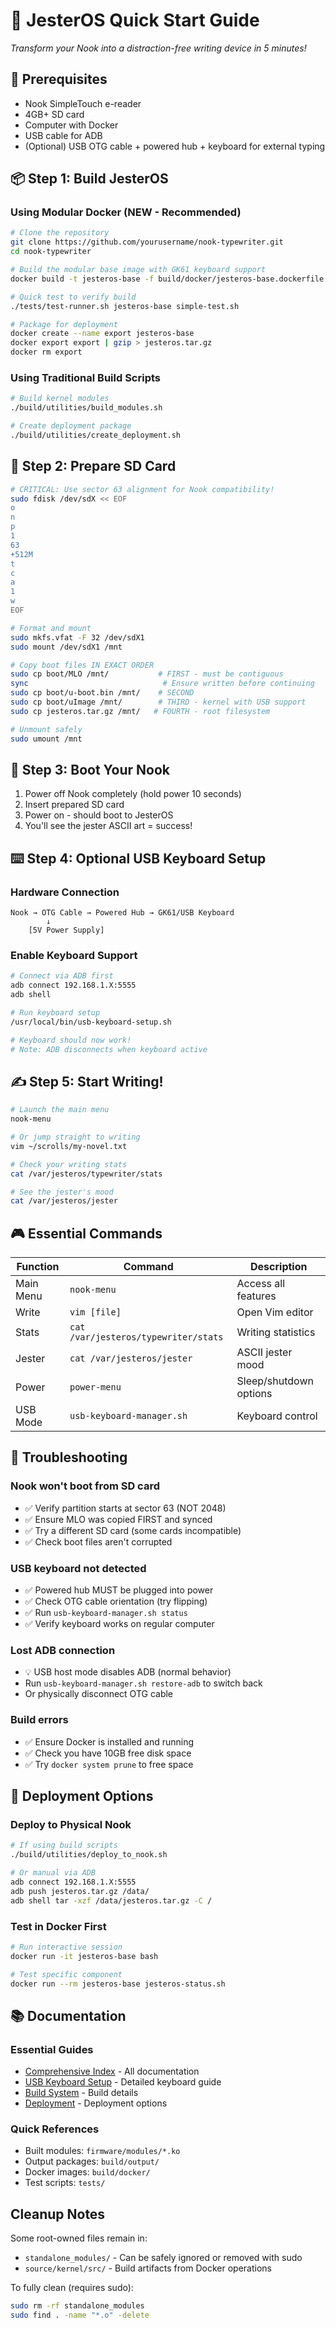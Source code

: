 # 🚀 JesterOS Quick Start Guide

*Transform your Nook into a distraction-free writing device in 5 minutes!*

## 🎯 Prerequisites

- Nook SimpleTouch e-reader
- 4GB+ SD card  
- Computer with Docker
- USB cable for ADB
- (Optional) USB OTG cable + powered hub + keyboard for external typing

## 📦 Step 1: Build JesterOS

### Using Modular Docker (NEW - Recommended)
```bash
# Clone the repository
git clone https://github.com/yourusername/nook-typewriter.git
cd nook-typewriter

# Build the modular base image with GK61 keyboard support
docker build -t jesteros-base -f build/docker/jesteros-base.dockerfile .

# Quick test to verify build
./tests/test-runner.sh jesteros-base simple-test.sh

# Package for deployment
docker create --name export jesteros-base
docker export export | gzip > jesteros.tar.gz
docker rm export
```

### Using Traditional Build Scripts
```bash
# Build kernel modules
./build/utilities/build_modules.sh

# Create deployment package
./build/utilities/create_deployment.sh
```

## 💾 Step 2: Prepare SD Card

```bash
# CRITICAL: Use sector 63 alignment for Nook compatibility!
sudo fdisk /dev/sdX << EOF
o
n
p
1
63
+512M
t
c
a
1
w
EOF

# Format and mount
sudo mkfs.vfat -F 32 /dev/sdX1
sudo mount /dev/sdX1 /mnt

# Copy boot files IN EXACT ORDER
sudo cp boot/MLO /mnt/           # FIRST - must be contiguous
sync                              # Ensure written before continuing
sudo cp boot/u-boot.bin /mnt/    # SECOND
sudo cp boot/uImage /mnt/        # THIRD - kernel with USB support
sudo cp jesteros.tar.gz /mnt/   # FOURTH - root filesystem

# Unmount safely
sudo umount /mnt
```

## 🔌 Step 3: Boot Your Nook

1. Power off Nook completely (hold power 10 seconds)
2. Insert prepared SD card
3. Power on - should boot to JesterOS
4. You'll see the jester ASCII art = success!

## ⌨️ Step 4: Optional USB Keyboard Setup

### Hardware Connection
```
Nook → OTG Cable → Powered Hub → GK61/USB Keyboard
        ↓
    [5V Power Supply]
```

### Enable Keyboard Support
```bash
# Connect via ADB first
adb connect 192.168.1.X:5555
adb shell

# Run keyboard setup
/usr/local/bin/usb-keyboard-setup.sh

# Keyboard should now work!
# Note: ADB disconnects when keyboard active
```

## ✍️ Step 5: Start Writing!

```bash
# Launch the main menu
nook-menu

# Or jump straight to writing
vim ~/scrolls/my-novel.txt

# Check your writing stats
cat /var/jesteros/typewriter/stats

# See the jester's mood
cat /var/jesteros/jester
```

## 🎮 Essential Commands

| Function | Command | Description |
|----------|---------|-------------|  
| Main Menu | `nook-menu` | Access all features |
| Write | `vim [file]` | Open Vim editor |
| Stats | `cat /var/jesteros/typewriter/stats` | Writing statistics |
| Jester | `cat /var/jesteros/jester` | ASCII jester mood |
| Power | `power-menu` | Sleep/shutdown options |
| USB Mode | `usb-keyboard-manager.sh` | Keyboard control |

## 🔧 Troubleshooting

### Nook won't boot from SD card
- ✅ Verify partition starts at sector 63 (NOT 2048)
- ✅ Ensure MLO was copied FIRST and synced
- ✅ Try a different SD card (some cards incompatible)
- ✅ Check boot files aren't corrupted

### USB keyboard not detected
- ✅ Powered hub MUST be plugged into power
- ✅ Check OTG cable orientation (try flipping)
- ✅ Run `usb-keyboard-manager.sh status`
- ✅ Verify keyboard works on regular computer

### Lost ADB connection
- 💡 USB host mode disables ADB (normal behavior)
- Run `usb-keyboard-manager.sh restore-adb` to switch back
- Or physically disconnect OTG cable

### Build errors
- ✅ Ensure Docker is installed and running
- ✅ Check you have 10GB free disk space
- ✅ Try `docker system prune` to free space

## 📡 Deployment Options

### Deploy to Physical Nook
```bash
# If using build scripts
./build/utilities/deploy_to_nook.sh

# Or manual via ADB
adb connect 192.168.1.X:5555
adb push jesteros.tar.gz /data/
adb shell tar -xzf /data/jesteros.tar.gz -C /
```

### Test in Docker First
```bash
# Run interactive session
docker run -it jesteros-base bash

# Test specific component
docker run --rm jesteros-base jesteros-status.sh
```

## 📚 Documentation

### Essential Guides
- [Comprehensive Index](docs/00-indexes/comprehensive-index.md) - All documentation
- [USB Keyboard Setup](docs/01-getting-started/usb-keyboard-setup.md) - Detailed keyboard guide
- [Build System](docs/02-build/build-system-documentation.md) - Build details
- [Deployment](docs/07-deployment/deployment-documentation.md) - Deployment options

### Quick References  
- Built modules: `firmware/modules/*.ko`
- Output packages: `build/output/`
- Docker images: `build/docker/`
- Test scripts: `tests/`

## Cleanup Notes
Some root-owned files remain in:
- `standalone_modules/` - Can be safely ignored or removed with sudo
- `source/kernel/src/` - Build artifacts from Docker operations

To fully clean (requires sudo):
```bash
sudo rm -rf standalone_modules
sudo find . -name "*.o" -delete
```
